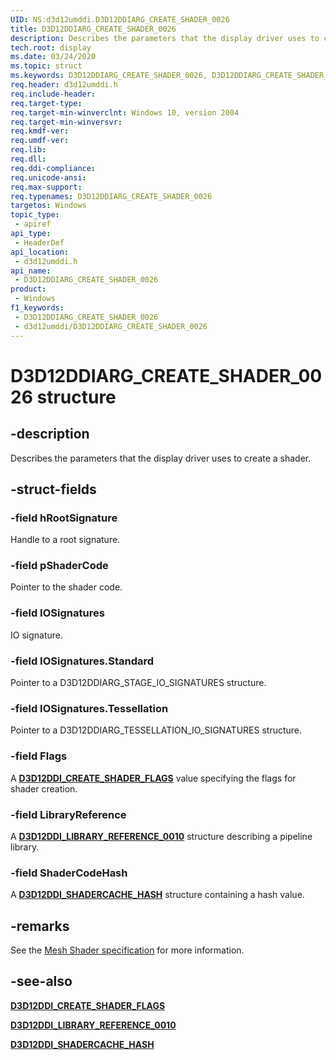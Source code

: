 ```yaml
---
UID: NS:d3d12umddi.D3D12DDIARG_CREATE_SHADER_0026
title: D3D12DDIARG_CREATE_SHADER_0026
description: Describes the parameters that the display driver uses to create a shader.
tech.root: display
ms.date: 03/24/2020
ms.topic: struct
ms.keywords: D3D12DDIARG_CREATE_SHADER_0026, D3D12DDIARG_CREATE_SHADER_0026,
req.header: d3d12umddi.h
req.include-header: 
req.target-type: 
req.target-min-winverclnt: Windows 10, version 2004
req.target-min-winversvr: 
req.kmdf-ver: 
req.umdf-ver: 
req.lib: 
req.dll: 
req.ddi-compliance: 
req.unicode-ansi: 
req.max-support: 
req.typenames: D3D12DDIARG_CREATE_SHADER_0026
targetos: Windows
topic_type:
 - apiref
api_type:
 - HeaderDef
api_location:
 - d3d12umddi.h
api_name:
 - D3D12DDIARG_CREATE_SHADER_0026
product:
 - Windows
f1_keywords:
 - D3D12DDIARG_CREATE_SHADER_0026
 - d3d12umddi/D3D12DDIARG_CREATE_SHADER_0026
---
```


# D3D12DDIARG_CREATE_SHADER_0026 structure


## -description

Describes the parameters that the display driver uses to create a shader.

## -struct-fields

### -field hRootSignature

Handle to a root signature.

### -field pShaderCode

Pointer to the shader code.

### -field IOSignatures

IO signature.

### -field IOSignatures.Standard

Pointer to a D3D12DDIARG_STAGE_IO_SIGNATURES structure.

### -field IOSignatures.Tessellation

Pointer to a D3D12DDIARG_TESSELLATION_IO_SIGNATURES structure.

### -field Flags

A [**D3D12DDI_CREATE_SHADER_FLAGS**](ne-d3d12umddi-d3d12ddi_create_shader_flags.md) value specifying the flags for shader creation.

### -field LibraryReference

A [**D3D12DDI_LIBRARY_REFERENCE_0010**](ns-d3d12umddi-d3d12ddi_library_reference_0010.md) structure describing a pipeline library.

### -field ShaderCodeHash

A [**D3D12DDI_SHADERCACHE_HASH**](ns-d3d12umddi-d3d12ddi_shadercache_hash.md) structure containing a hash value.

## -remarks

See the [Mesh Shader specification](https://microsoft.github.io/DirectX-Specs/d3d/MeshShader.html) for more information.

## -see-also

[**D3D12DDI_CREATE_SHADER_FLAGS**](ne-d3d12umddi-d3d12ddi_create_shader_flags.md)

[**D3D12DDI_LIBRARY_REFERENCE_0010**](ns-d3d12umddi-d3d12ddi_library_reference_0010.md)

[**D3D12DDI_SHADERCACHE_HASH**](ns-d3d12umddi-d3d12ddi_shadercache_hash.md)

